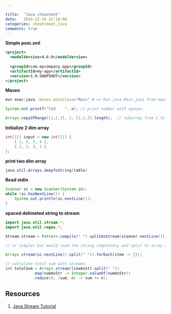 ```yaml
---

title:  "Java cheasheet"
date:   2016-12-28 22:18:00
categories: cheatsheet,java
comments: true
---
```


**Simple pom.xml**
```xml
<project>
  <modelVersion>4.0.0</modelVersion>
 
  <groupId>com.mycompany.app</groupId>
  <artifactId>my-app</artifactId>
  <version>1.0-SNAPSHOT</version>
</project>
```

**Maven**
```bash
mvn exec:java -Dexec.mainClass="Main" # => Run java Main.java from maven.
```

```java
System.out.printf("%3d    ", n); // print number with spaces.
```


```java
Arrays.copyOfRange([1,2,3], 1, [1,2,3].length);  // subarray from 1 to length array

```

**Initialize 2 dim array**

```java
int[][] input = new int[][] {
    { 1, 2, 3, 4 },
    { 2, 2, 3, 2 }
};
```

**print two dim array**

```java
java.util.Arrays.deepToString(table)
```

**Read stdin**

```java
Scanner sc = new Scanner(System.in);
while (sc.hasNextLine()) {
    System.out.println(sc.nextLine());
} 
```
     
**spaced delimeted string to stream**
            
```java
import java.util.stream.*;
import java.util.regex.*;

Stream stream = Pattern.compile(" ").splitAsStream(scanner.nextLine()); // O(1)

// or simpler but would read the string completely and split to array // O(2)

Arrays.stream(sc.nextLine().split(" ")).forEach(item -> {});
```                

```java
// calculate total sum with streams.
int totalSum = Arrays.stream(lineAsStr.split(" "))
            .map(numAsStr -> Integer.valueOf(numAsStr))
            .reduce(0, (sum, n) -> sum += n);
```

## Resources

1. [Java Stream Tutorial](http://winterbe.com/posts/2014/07/31/java8-stream-tutorial-examples/)